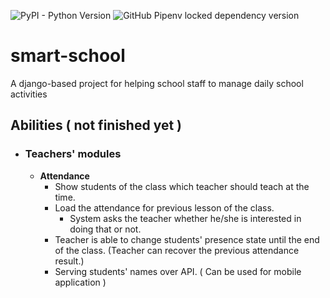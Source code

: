 ![PyPI - Python Version](https://img.shields.io/pypi/pyversions/django) ![GitHub Pipenv locked dependency version](https://img.shields.io/github/pipenv/locked/dependency-version/mehrfirouzian/smart-school/django)

# smart-school
A django-based project for helping school staff to manage daily school activities

## Abilities ( not finished yet )
- ### Teachers' modules
  - **Attendance**
    - Show students of the class which teacher should teach at the time.
    - Load the attendance for previous lesson of the class.
      - System asks the teacher whether he/she is interested in doing that or not.
    - Teacher is able to change students' presence state until the end of the class. (Teacher can recover the previous attendance result.)
    - Serving students' names over API. ( Can be used for mobile application )
